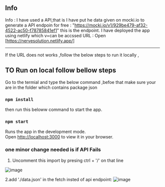 ## Info
Info : I have used a API,that is I have put he data given on mocki.io to generate a API endpoin for free : "https://mocki.io/v1/929be479-af32-4522-ac50-f78785841ef1" this is the endpoint.
I have deployed the app using netlify which v=can be accssed  URL : Open [https://nervesolution.netlify.app/]

 -------------------------------------------------------------------------------------
 
If the URL does not works ,follow the below steps to run it locally ,
## TO Run on local follow bellow steps
Go to the termial and type the below command ,befoe that make sure your are in the folder which contains package json
### `npm install` 
then run this beloww command to start the app.

### `npm start`
Runs the app in the development mode.\
Open [http://localhost:3000](http://localhost:3000) to view it in your browser.

### one minor change needed is if API Fails
1. Uncomment this import by presing ctrl + '/' on that line
   
  ![image](https://github.com/user-attachments/assets/a566c4b8-f92e-46a0-a2f3-ccbbe4bcfbd9)
  
2.add './data.json' in the fetch insted of api endpoint:
  ![image](https://github.com/user-attachments/assets/72effbfe-88c7-40d8-a854-bdfa880acad0)





